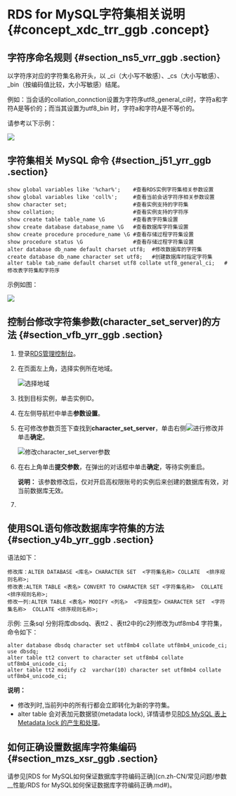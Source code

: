 # RDS for MySQL字符集相关说明 {#concept_xdc_trr_ggb .concept}

## 字符序命名规则 {#section_ns5_vrr_ggb .section}

以字符序对应的字符集名称开头，以 \_ci（大小写不敏感）、\_cs（大小写敏感）、\_bin（按编码值比较，大小写敏感）结尾。

例如：当会话的collation\_connction设置为字符序utf8\_general\_ci时，字符a和字符A是等价的；而当其设置为utf8\_bin 时，字符a和字符A是不等价的。

请参考以下示例：

![](http://static-aliyun-doc.oss-cn-hangzhou.aliyuncs.com/assets/img/8273/155434895935365_zh-CN.png)

## 字符集相关 MySQL 命令 {#section_j51_yrr_ggb .section}

```
show global variables like '%char%';    #查看RDS实例字符集相关参数设置
show global variables like 'coll%';     #查看当前会话字符序相关参数设置
show character set;                     #查看实例支持的字符集
show collation;                         #查看实例支持的字符序
show create table table_name \G         #查看表字符集设置
show create database database_name \G   #查看数据库字符集设置
show create procedure procedure_name \G #查看存储过程字符集设置
show procedure status \G                #查看存储过程字符集设置
alter database db_name default charset utf8;  #修改数据库的字符集
create database db_name character set utf8;   #创建数据库时指定字符集
alter table tab_name default charset utf8 collate utf8_general_ci;   #修改表字符集和字符序
```

示例如图：

![](http://static-aliyun-doc.oss-cn-hangzhou.aliyuncs.com/assets/img/8273/155434895935366_zh-CN.png)

## 控制台修改字符集参数\(character\_set\_server\)的方法 {#section_vfb_yrr_ggb .section}

1.  登录[RDS管理控制台](https://rds.console.aliyun.com/)。
2.  在页面左上角，选择实例所在地域。

    ![选择地域](http://static-aliyun-doc.oss-cn-hangzhou.aliyuncs.com/assets/img/7814/155434895936543_zh-CN.png)

3.  找到目标实例，单击实例ID。
4.  在左侧导航栏中单击**参数设置**。
5.  在可修改参数页签下查找到**character\_set\_server**，单击右侧![](http://static-aliyun-doc.oss-cn-hangzhou.aliyuncs.com/assets/img/8266/155434895943351_zh-CN.jpg)进行修改并单击**确定**。

    ![修改character_set_server参数](http://static-aliyun-doc.oss-cn-hangzhou.aliyuncs.com/assets/img/8266/155434895943352_zh-CN.png)

6.  在右上角单击**提交参数**，在弹出的对话框中单击**确定**，等待实例重启。

    **说明：** 该参数修改后，仅对开启高权限账号的实例后来创建的数据库有效，对当前数据库无效。

7.  
## 使用SQL语句修改数据库字符集的方法 {#section_y4b_yrr_ggb .section}

语法如下：

```
修改库：ALTER DATABASE <库名> CHARACTER SET  <字符集名称> COLLATE  <排序规则名称>;
修改表:ALTER TABLE <表名> CONVERT TO CHARACTER SET <字符集名称>  COLLATE  <排序规则名称>;
修改一列:ALTER TABLE <表名> MODIFY <列名>  <字段类型> CHARACTER SET  <字符集名称>  COLLATE <排序规则名称>;
```

示例: 三条sql 分别将库dbsdq、表tt2 、表tt2中的c2列修改为utf8mb4 字符集，命令如下：

```
alter database dbsdq character set utf8mb4 collate utf8mb4_unicode_ci;
use dbsdq;
alter table tt2 convert to character set utf8mb4 collate utf8mb4_unicode_ci;
alter table tt2 modify c2  varchar(10) character set utf8mb4 collate utf8mb4_unicode_ci;
```

**说明：** 

-   修改列时,当前列中的所有行都会立即转化为新的字符集。
-   alter table 会对表加元数据锁\(metadata lock\), 详情请参见[RDS MySQL 表上 Metadata lock 的产生和处理](https://help.aliyun.com/knowledge_detail/41723.html)。

## 如何正确设置数据库字符集编码 {#section_mzs_xsr_ggb .section}

请参见[RDS for MySQL如何保证数据库字符编码正确](cn.zh-CN/常见问题/参数__性能/RDS for MySQL如何保证数据库字符编码正确.md#)。

